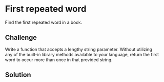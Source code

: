 # First repeated word
Find the first repeated word in a book.

## Challenge
Write a function that accepts a lengthy string parameter.
Without utilizing any of the built-in library methods available to your language, return the first word to occur more than once in that provided string.
## Solution
<!-- Embedded whiteboard image -->